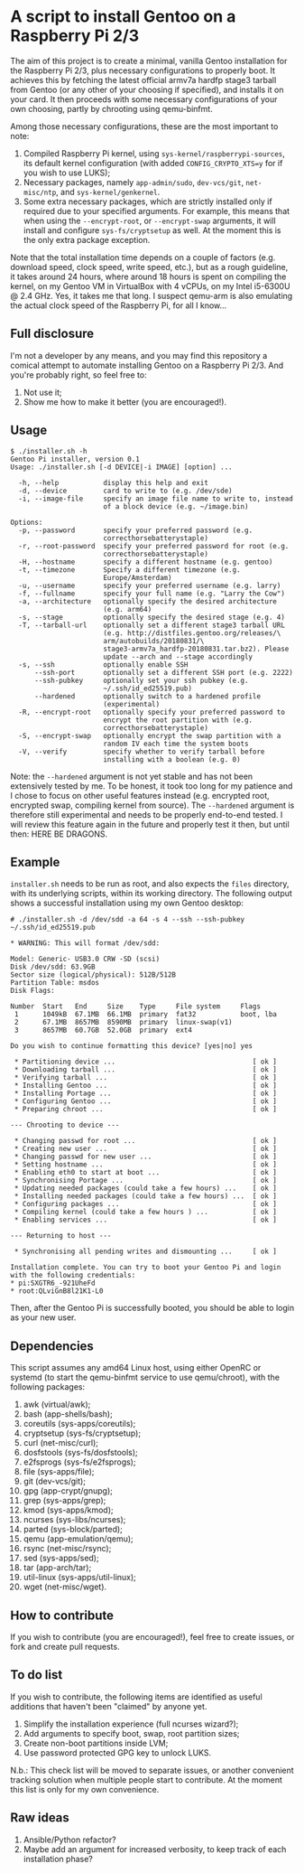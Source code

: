 # A script to install Gentoo on a Raspberry Pi 2/3
The aim of this project is to create a minimal, vanilla Gentoo installation for the Raspberry Pi 2/3, plus necessary configurations to properly boot. It achieves this by fetching the latest official armv7a hardfp stage3 tarball from Gentoo (or any other of your choosing if specified), and installs it on your card. It then proceeds with some necessary configurations of your own choosing, partly by chrooting using qemu-binfmt.

Among those necessary configurations, these are the most important to note:
1. Compiled Raspberry Pi kernel, using `sys-kernel/raspberrypi-sources`, its default kernel configuration (with added `CONFIG_CRYPTO_XTS=y` for if you wish to use LUKS);
2. Necessary packages, namely `app-admin/sudo`, `dev-vcs/git`, `net-misc/ntp`, and `sys-kernel/genkernel`.
3. Some extra necessary packages, which are strictly installed only if required due to your specified arguments. For example, this means that when using the `--encrypt-root`, or `--encrypt-swap` arguments, it will install and configure `sys-fs/cryptsetup` as well. At the moment this is the only extra package exception.

Note that the total installation time depends on a couple of factors (e.g. download speed, clock speed, write speed, etc.), but as a rough guideline, it takes around 24 hours, where around 18 hours is spent on compiling the kernel, on my Gentoo VM in VirtualBox with 4 vCPUs, on my Intel i5-6300U @ 2.4 GHz. Yes, it takes me that long. I suspect qemu-arm is also emulating the actual clock speed of the Raspberry Pi, for all I know...

## Full disclosure
I'm not a developer by any means, and you may find this repository a comical attempt to automate installing Gentoo on a Raspberry Pi 2/3. And you're probably right, so feel free to:

1. Not use it;
2. Show me how to make it better (you are encouraged!).

## Usage
```
$ ./installer.sh -h
Gentoo Pi installer, version 0.1
Usage: ./installer.sh [-d DEVICE|-i IMAGE] [option] ...

  -h, --help           display this help and exit
  -d, --device         card to write to (e.g. /dev/sde)
  -i, --image-file     specify an image file name to write to, instead 
                       of a block device (e.g. ~/image.bin)

Options:
  -p, --password       specify your preferred password (e.g. 
                       correcthorsebatterystaple)
  -r, --root-password  specify your preferred password for root (e.g. 
                       correcthorsebatterystaple)
  -H, --hostname       specify a different hostname (e.g. gentoo)
  -t, --timezone       Specify a different timezone (e.g. 
                       Europe/Amsterdam)
  -u, --username       specify your preferred username (e.g. larry)
  -f, --fullname       specify your full name (e.g. "Larry the Cow")
  -a, --architecture   optionally specify the desired architecture 
                       (e.g. arm64)
  -s, --stage          optionally specify the desired stage (e.g. 4)
  -T, --tarball-url    optionally set a different stage3 tarball URL 
                       (e.g. http://distfiles.gentoo.org/releases/\
                       arm/autobuilds/20180831/\
                       stage3-armv7a_hardfp-20180831.tar.bz2). Please 
                       update --arch and --stage accordingly
  -s, --ssh            optionally enable SSH
      --ssh-port       optionally set a different SSH port (e.g. 2222)
      --ssh-pubkey     optionally set your ssh pubkey (e.g. 
                       ~/.ssh/id_ed25519.pub)
      --hardened       optionally switch to a hardened profile 
                       (experimental)
  -R, --encrypt-root   optionally specify your preferred password to 
                       encrypt the root partition with (e.g. 
                       correcthorsebatterystaple)
  -S, --encrypt-swap   optionally encrypt the swap partition with a 
                       random IV each time the system boots
  -V, --verify         specify whether to verify tarball before 
                       installing with a boolean (e.g. 0)

```

Note: the `--hardened` argument is not yet stable and has not been extensively tested by me. To be honest, it took too long for my patience and I chose to focus on other useful features instead (e.g. encrypted root, encrypted swap, compiling kernel from source). The `--hardened` argument is therefore still experimental and needs to be properly end-to-end tested. I will review this feature again in the future and properly test it then, but until then: HERE BE DRAGONS.

## Example
`installer.sh` needs to be run as root, and also expects the `files` directory, with its underlying scripts, within its working directory. The following output shows a successful installation using my own Gentoo desktop:
```
# ./installer.sh -d /dev/sdd -a 64 -s 4 --ssh --ssh-pubkey ~/.ssh/id_ed25519.pub

* WARNING: This will format /dev/sdd:

Model: Generic- USB3.0 CRW -SD (scsi)
Disk /dev/sdd: 63.9GB
Sector size (logical/physical): 512B/512B
Partition Table: msdos
Disk Flags: 

Number  Start   End     Size    Type     File system     Flags
 1      1049kB  67.1MB  66.1MB  primary  fat32           boot, lba
 2      67.1MB  8657MB  8590MB  primary  linux-swap(v1)
 3      8657MB  60.7GB  52.0GB  primary  ext4

Do you wish to continue formatting this device? [yes|no] yes

 * Partitioning device ...                                  [ ok ]
 * Downloading tarball ...                                  [ ok ]
 * Verifying tarball ...                                    [ ok ]
 * Installing Gentoo ...                                    [ ok ]
 * Installing Portage ...                                   [ ok ]
 * Configuring Gentoo ...                                   [ ok ]
 * Preparing chroot ...                                     [ ok ]

--- Chrooting to device ---

 * Changing passwd for root ...                             [ ok ]
 * Creating new user ...                                    [ ok ]
 * Changing passwd for new user ...                         [ ok ]
 * Setting hostname ...                                     [ ok ]
 * Enabling eth0 to start at boot ...                       [ ok ]
 * Synchronising Portage ...                                [ ok ]
 * Updating needed packages (could take a few hours) ...    [ ok ]
 * Installing needed packages (could take a few hours) ...  [ ok ]
 * Configuring packages ...                                 [ ok ]
 * Compiling kernel (could take a few hours ) ...           [ ok ]
 * Enabling services ...                                    [ ok ]

--- Returning to host ---

 * Synchronising all pending writes and dismounting ...     [ ok ]

Installation complete. You can try to boot your Gentoo Pi and login
with the following credentials:
* pi:SXGTR6_-921UheFd
* root:QLviGnB8l21K1-L0

```

Then, after the Gentoo Pi is successfully booted, you should be able to login as your new user.

## Dependencies
This script assumes any amd64 Linux host, using either OpenRC or systemd (to start the qemu-binfmt service to use qemu/chroot), with the following packages:

1. awk (virtual/awk);
2. bash (app-shells/bash);
3. coreutils (sys-apps/coreutils);
4. cryptsetup (sys-fs/cryptsetup);
5. curl (net-misc/curl);
6. dosfstools (sys-fs/dosfstools);
7. e2fsprogs (sys-fs/e2fsprogs);
8. file (sys-apps/file);
9. git (dev-vcs/git);
10. gpg (app-crypt/gnupg);
11. grep (sys-apps/grep);
12. kmod (sys-apps/kmod);
13. ncurses (sys-libs/ncurses);
14. parted (sys-block/parted);
15. qemu (app-emulation/qemu);
16. rsync (net-misc/rsync);
17. sed (sys-apps/sed);
18. tar (app-arch/tar);
19. util-linux (sys-apps/util-linux);
20. wget (net-misc/wget).

## How to contribute
If you wish to contribute (you are encouraged!), feel free to create issues, or fork and create pull requests.

## To do list
If you wish to contribute, the following items are identified as useful additions that haven't been "claimed" by anyone yet.

1. Simplify the installation experience (full ncurses wizard?);
2. Add arguments to specify boot, swap, root partition sizes;
3. Create non-boot partitions inside LVM;
4. Use password protected GPG key to unlock LUKS.

N.b.: This check list will be moved to separate issues, or another convenient tracking solution when multiple people start to contribute. At the moment this list is only for my own convenience.

## Raw ideas
1. Ansible/Python refactor?
2. Maybe add an argument for increased verbosity, to keep track of each installation phase?
